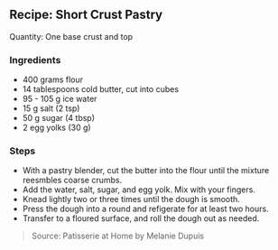 ## Recipe: Short Crust Pastry
Quantity: One base crust and top  

### Ingredients
 - 400 grams flour
 - 14 tablespoons cold butter, cut into cubes
 - 95 - 105 g ice water
 - 15 g salt (2 tsp)
 - 50 g sugar (4 tbsp)
 - 2 egg yolks (30 g)

### Steps
 - With a pastry blender, cut the butter into the flour until the mixture reesmbles coarse crumbs.
 - Add the water, salt, sugar, and egg yolk. Mix with your fingers.
 - Knead lightly two or three times until the dough is smooth.
 - Press the dough into a round and refigerate for at least two hours.
 - Transfer to a floured surface, and roll the dough out as needed.

> Source: Patisserie at Home by Melanie Dupuis